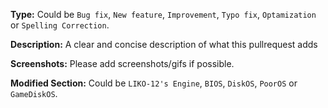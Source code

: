 **Type:**
Could be `Bug fix`, `New feature`, `Improvement`, `Typo fix`, `Optamization` or `Spelling Correction`.

**Description:**
A clear and concise description of what this pullrequest adds

**Screenshots:**
Please add screenshots/gifs if possible.

**Modified Section:**
Could be `LIKO-12's Engine`, `BIOS`, `DiskOS`, `PoorOS` or `GameDiskOS`.
